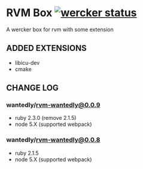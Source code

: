 # RVM Box [![wercker status](https://app.wercker.com/status/662790cc0085c12821de555bd34a5b7a/s "wercker status")](https://app.wercker.com/project/bykey/662790cc0085c12821de555bd34a5b7a)
A wercker box for rvm with some extension

## ADDED EXTENSIONS

* libicu-dev
* cmake

## CHANGE LOG

### wantedly/rvm-wantedly@0.0.9

* ruby 2.3.0 (remove 2.1.5)
* node 5.X (supported webpack)

### wantedly/rvm-wantedly@0.0.8

* ruby 2.1.5
* node 5.X (supported webpack)
